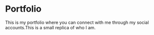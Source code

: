 # Portfolio

This is my portfolio where you can connect with me through my social accounts.This is a small replica of who I am.
